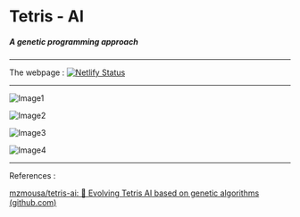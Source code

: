 # Tetris - AI

##### A genetic programming approach

---

The webpage : [![Netlify Status](https://api.netlify.com/api/v1/badges/159f0214-1d34-436d-85a3-1665dcd97786/deploy-status)](https://app.netlify.com/sites/tetrisaigenetic/deploys)

---

![Image1](tetrisGeneticAI/assets/snippet_1.png)

![Image2](tetrisGeneticAI/assets/snippet_2.png)

![Image3](tetrisGeneticAI/assets/snippet_3.png)

![Image4](tetrisGeneticAI/assets/snippet_4.png)

---

References :

[mzmousa/tetris-ai: 🐒 Evolving Tetris AI based on genetic algorithms (github.com)](https://github.com/mzmousa/tetris-ai)
